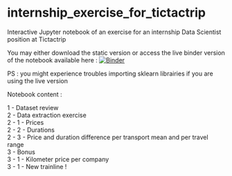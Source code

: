 # internship_exercise_for_tictactrip
Interactive Jupyter notebook of an exercise for an internship Data Scientist position at Tictactrip

You may either download the static version or access the live binder version of the notebook available here :
[![Binder](https://mybinder.org/badge_logo.svg)](https://mybinder.org/v2/gh/G4nnesh/internship_exercise_for_tictactrip/main?filepath=tictactrip_internship_exercise_El_Mehdi_CHOUHAM.ipynb)

PS : you might experience troubles importing sklearn librairies if you are using the live version

Notebook content : 

1 - Dataset review\
2 - Data extraction exercise\
	2 - 1 - Prices\
	2 - 2 - Durations\
  2 - 3 - Price and duration difference per transport mean and per travel range\
3 - Bonus\
  3 - 1 - Kilometer price per company\
  3 - 1 - New trainline !
